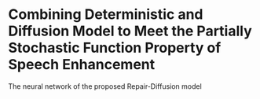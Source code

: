 # Combining Deterministic and Diffusion Model to Meet the Partially Stochastic Function Property of Speech Enhancement

The neural network of the proposed Repair-Diffusion model 
